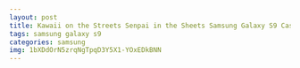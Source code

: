 ```yaml
---
layout: post
title: Kawaii on the Streets Senpai in the Sheets Samsung Galaxy S9 Case
tags: samsung galaxy s9
categories: samsung
img: 1bXDdOrN5zrqNgTpqD3Y5X1-YOxEDkBNN
---
```

